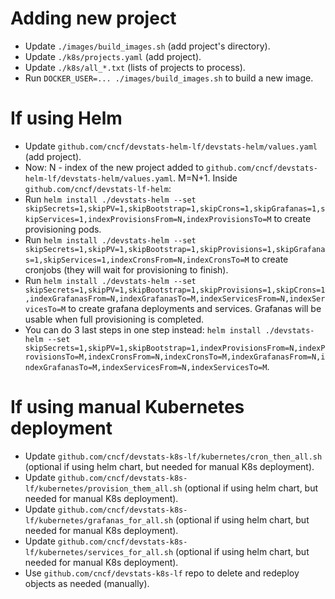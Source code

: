 # Adding new project

- Update `./images/build_images.sh` (add project's directory).
- Update `./k8s/projects.yaml` (add project).
- Update `./k8s/all_*.txt` (lists of projects to process).
- Run `DOCKER_USER=... ./images/build_images.sh` to build a new image.


# If using Helm

- Update `github.com/cncf/devstats-helm-lf/devstats-helm/values.yaml` (add project).
- Now: N - index of the new project added to `github.com/cncf/devstats-helm-lf/devstats-helm/values.yaml`. M=N+1. Inside `github.com/cncf/devstats-lf-helm`:
- Run `helm install ./devstats-helm --set skipSecrets=1,skipPV=1,skipBootstrap=1,skipCrons=1,skipGrafanas=1,skipServices=1,indexProvisionsFrom=N,indexProvisionsTo=M` to create provisioning pods.
- Run `helm install ./devstats-helm --set skipSecrets=1,skipPV=1,skipBootstrap=1,skipProvisions=1,skipGrafanas=1,skipServices=1,indexCronsFrom=N,indexCronsTo=M` to create cronjobs (they will wait for provisioning to finish).
- Run `helm install ./devstats-helm --set skipSecrets=1,skipPV=1,skipBootstrap=1,skipProvisions=1,skipCrons=1,indexGrafanasFrom=N,indexGrafanasTo=M,indexServicesFrom=N,indexServicesTo=M` to create grafana deployments and services. Grafanas will be usable when full provisioning is completed.
- You can do 3 last steps in one step instead: `helm install ./devstats-helm --set skipSecrets=1,skipPV=1,skipBootstrap=1,indexProvisionsFrom=N,indexProvisionsTo=M,indexCronsFrom=N,indexCronsTo=M,indexGrafanasFrom=N,indexGrafanasTo=M,indexServicesFrom=N,indexServicesTo=M`.


# If using manual Kubernetes deployment

- Update `github.com/cncf/devstats-k8s-lf/kubernetes/cron_then_all.sh` (optional if using helm chart, but needed for manual K8s deployment).
- Update `github.com/cncf/devstats-k8s-lf/kubernetes/provision_them_all.sh` (optional if using helm chart, but needed for manual K8s deployment).
- Update `github.com/cncf/devstats-k8s-lf/kubernetes/grafanas_for_all.sh` (optional if using helm chart, but needed for manual K8s deployment).
- Update `github.com/cncf/devstats-k8s-lf/kubernetes/services_for_all.sh` (optional if using helm chart, but needed for manual K8s deployment).
- Use `github.com/cncf/devstats-k8s-lf` repo to delete and redeploy objects as needed (manually).
